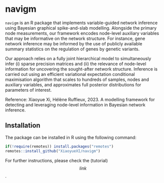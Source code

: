 
# navigm

`navigm` is an R package that implements variable-guided network
inference using Bayesian graphical spike-and-slab modelling. Alongside
the primary node measurements, our framework encodes node-level
auxiliary variables that may be informative on the network structure.
For instance, gene network inference may be informed by the use of
publicly available summary statistics on the regulation of genes by
genetic variants.

Our approach relies on a fully joint hierarchical model to
simultaneously infer (i) sparse precision matrices and (ii) the
relevance of node-level information for uncovering the sought-after
network structure. Inference is carried out using an efficient
variational expectation conditional maximisation algorithm that scales
to hundreds of samples, nodes and auxiliary variables, and approximates
full posterior distributions for parameters of interest.

Reference: Xiaoyue Xi, Hélène Ruffieux, 2023. A modelling framework for
detecting and leveraging node-level information in Bayesian network
inference.

## Installation

The package can be installed in R using the following command:

``` r
if(!require(remotes)) install.packages("remotes")
remotes::install_github("XiaoyueXI/navigm")
```

For further instructions, please check the (tutorial)$$link$$.
